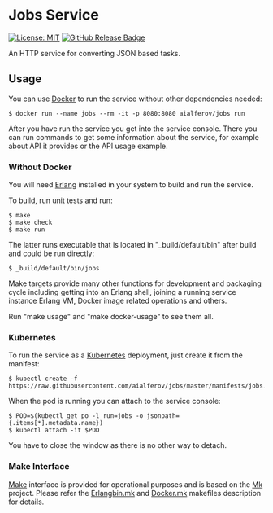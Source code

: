 # Jobs Service

[![License: MIT][MIT Badge]][MIT]
[![GitHub Release Badge]][GitHub Releases]

An HTTP service for converting JSON based tasks.

## Usage

You can use [Docker] to run the service without other dependencies needed:

```
$ docker run --name jobs --rm -it -p 8080:8080 aialferov/jobs run
```

After you have run the service you get into the service console. There you can
run commands to get some information about the service, for example about API it
provides or the API usage example.

### Without Docker

You will need [Erlang] installed in your system to build and run the service.

To build, run unit tests and run:

```
$ make
$ make check
$ make run
```

The latter runs executable that is located in "_build/default/bin" after build
and could be run directly:

```
$ _build/default/bin/jobs
```

Make targets provide many other functions for development and packaging cycle
including getting into an Erlang shell, joining a running service instance
Erlang VM, Docker image related operations and others.

Run "make usage" and "make docker-usage" to see them all.

### Kubernetes

To run the service as a [Kubernetes] deployment, just create it from the
manifest:

```
$ kubectl create -f https://raw.githubusercontent.com/aialferov/jobs/master/manifests/jobs.yaml
```

When the pod is running you can attach to the service console:

```
$ POD=$(kubectl get po -l run=jobs -o jsonpath={.items[*].metadata.name})
$ kubectl attach -it $POD
```

You have to close the window as there is no other way to detach.

### Make Interface

[Make] interface is provided for operational purposes and is based on the [Mk]
project. Please refer the [Erlangbin.mk] and [Docker.mk] makefiles description
for details.

<!-- Links -->

[MIT]: https://opensource.org/licenses/MIT
[GitHub Releases]: https://github.com/aialferov/jobs/releases

[Mk]: https://github.com/aialferov/mk
[Make]: https://www.gnu.org/software/make
[Docker]: https://docs.docker.io
[Erlang]: http://erlang.org
[R3tmpl]: https://github.com/aialferov/r3tmpl
[Kubernetes]: https://kubernetes.io
[Docker.mk]: https://github.com/aialferov/mk#dockermk
[Erlangbin.mk]: https://github.com/aialferov/mk#erlangbinmk

<!-- Badges -->

[MIT Badge]: https://img.shields.io/badge/License-MIT-yellow.svg?style=flat-square
[GitHub Release Badge]: https://img.shields.io/github/release/aialferov/jobs/all.svg?style=flat-square
 

